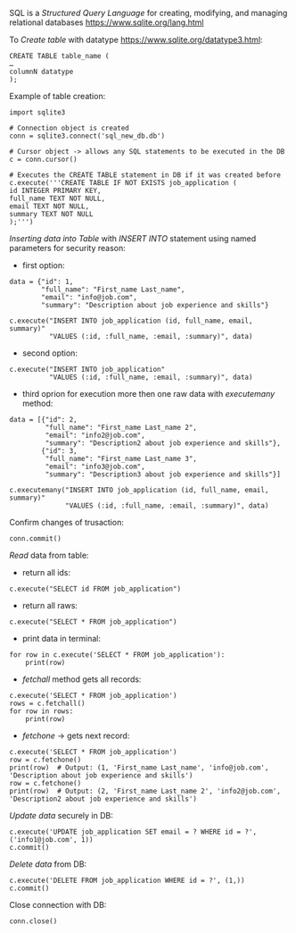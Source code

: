 SQL is a _Structured Query Language_ for creating, modifying, and managing relational databases https://www.sqlite.org/lang.html

To _Create table_ with datatype https://www.sqlite.org/datatype3.html:

```
CREATE TABLE table_name (
…
columnN datatype
);
```

Example of table creation:
```
import sqlite3

# Connection object is created
conn = sqlite3.connect('sql_new_db.db')

# Cursor object -> allows any SQL statements to be executed in the DB
c = conn.cursor()

# Executes the CREATE TABLE statement in DB if it was created before
c.execute('''CREATE TABLE IF NOT EXISTS job_application (
id INTEGER PRIMARY KEY,
full_name TEXT NOT NULL,
email TEXT NOT NULL,
summary TEXT NOT NULL
);''')
```

_Inserting data into Table_ with _INSERT INTO_ statement using named parameters for security reason:

* first option:

```
data = {"id": 1,
        "full_name": "First_name Last_name",
        "email": "info@job.com",
        "summary": "Description about job experience and skills"}

c.execute("INSERT INTO job_application (id, full_name, email, summary)"
          "VALUES (:id, :full_name, :email, :summary)", data)
```

* second option:

```
c.execute("INSERT INTO job_application"
          "VALUES (:id, :full_name, :email, :summary)", data)
```

* third oprion for execution more then one raw data with _executemany_ method:

```
data = [{"id": 2,
         "full_name": "First_name Last_name 2",
         "email": "info2@job.com",
         "summary": "Description2 about job experience and skills"},
        {"id": 3,
         "full_name": "First_name Last_name 3",
         "email": "info3@job.com",
         "summary": "Description3 about job experience and skills"}]

c.executemany("INSERT INTO job_application (id, full_name, email, summary)"
              "VALUES (:id, :full_name, :email, :summary)", data)
```

Confirm changes of trusaction:
```
conn.commit()
```

_Read_ data from table:

* return all ids:
```
c.execute("SELECT id FROM job_application")
```

* return all raws:
```
c.execute("SELECT * FROM job_application")
```

* print data in terminal:
```
for row in c.execute('SELECT * FROM job_application'):
    print(row)
```

* _fetchall_ method gets all records:
```
c.execute('SELECT * FROM job_application')
rows = c.fetchall()
for row in rows:
    print(row)
```

* _fetchone_ -> gets next record:
```
c.execute('SELECT * FROM job_application')
row = c.fetchone()
print(row)  # Output: (1, 'First_name Last_name', 'info@job.com', 'Description about job experience and skills')
row = c.fetchone()
print(row)  # Output: (2, 'First_name Last_name 2', 'info2@job.com', 'Description2 about job experience and skills')
```

_Update data_ securely in DB:
```
c.execute('UPDATE job_application SET email = ? WHERE id = ?', ('info1@job.com', 1))
c.commit()
```

_Delete data_ from DB:
```
c.execute('DELETE FROM job_application WHERE id = ?', (1,))
c.commit()
```

Close connection with DB:
```
conn.close()
```



